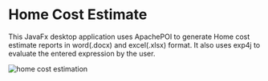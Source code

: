 # Home Cost Estimate
This JavaFx desktop application uses ApachePOI to generate Home cost estimate reports in word(.docx) and excel(.xlsx) format. 
It also uses exp4j to evaluate the entered expression by the user.

![home cost estimation](https://user-images.githubusercontent.com/10954301/184474925-9b86bbab-3065-468e-819a-196fa321d15f.PNG)
